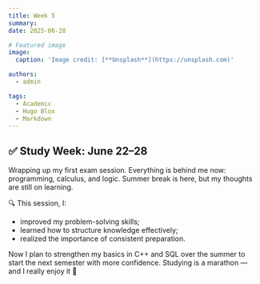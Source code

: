 ```yaml
---
title: Week 5
summary: 
date: 2025-06-28

# Featured image
image:
  caption: 'Image credit: [**Unsplash**](https://unsplash.com)'

authors:
  - admin

tags:
  - Academic
  - Hugo Blox
  - Markdown
---
```


## ✅ Study Week: June 22–28

Wrapping up my first exam session. Everything is behind me now: programming, calculus, and logic. Summer break is here, but my thoughts are still on learning.

🔍 This session, I:
- improved my problem-solving skills;
- learned how to structure knowledge effectively;
- realized the importance of consistent preparation.

Now I plan to strengthen my basics in C++ and SQL over the summer to start the next semester with more confidence. Studying is a marathon — and I really enjoy it 💪

